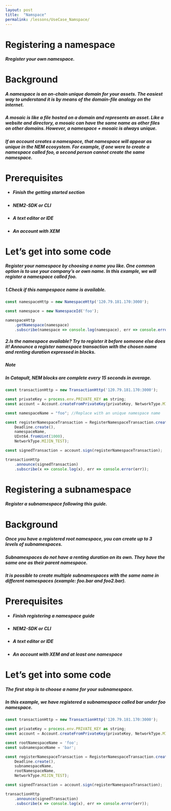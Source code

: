 ```yaml
---
layout: post
title:  "Namspace"
permalink: /lessons/UseCase_Namspace/
---
```



# Registering a namespace
##### Rregister your own namespace.

# Background
##### A namespace is an on-chain unique domain for your assets. The easiest way to understand it is by means of the domain-file analogy on the internet.

##### A mosaic is like a file hosted on a domain and represents an asset. Like a website and directory, a mosaic can have the same name as other files on other domains. However, a namespace + mosaic is always unique.

##### If an account creates a namespace, that namespace will appear as unique in the NEM ecosystem. For example, if one were to create a namespace called foo, a second person cannot create the same namespace.

# Prerequisites

- ##### Finish the getting started section
- ##### NEM2-SDK or CLI
- ##### A text editor or IDE
- ##### An account with XEM


# Let’s get into some code

##### Register your namespace by choosing a name you like. One common option is to use your company’s or own name. In this example, we will register a namespace called foo.

##### 1.Check if this nampespace name is available.

```javascript
const namespaceHttp = new NamespaceHttp('120.79.181.170:3000');

const namespace = new NamespaceId('foo');

namespaceHttp
    .getNamespace(namespace)
    .subscribe(namespace => console.log(namespace), err => console.error(err));
```


##### 2.Is the namespace available? Try to register it before someone else does it! Announce a register namespace transaction with the chosen name and renting duration expressed in blocks.

##### **Note**
##### In Catapult, NEM blocks are complete every 15 seconds in average.

```javascript
const transactionHttp = new TransactionHttp('120.79.181.170:3000');

const privateKey = process.env.PRIVATE_KEY as string;
const account = Account.createFromPrivateKey(privateKey, NetworkType.MIJIN_TEST);

const namespaceName = "foo"; //Replace with an unique namespace name

const registerNamespaceTransaction = RegisterNamespaceTransaction.createRootNamespace(
    Deadline.create(),
    namespaceName,
    UInt64.fromUint(1000),
    NetworkType.MIJIN_TEST);

const signedTransaction = account.sign(registerNamespaceTransaction);

transactionHttp
    .announce(signedTransaction)
    .subscribe(x => console.log(x), err => console.error(err));
```




# Registering a subnamespace
##### Register a subnamespace following this guide.

# Background
##### Once you have a registered root namespace, you can create up to 3 levels of subnamespaces.

##### Subnamespaces do not have a renting duration on its own. They have the same one as their parent namespace.

##### It is possible to create multiple subnamespaces with the same name in different namespaces (example: foo.bar and foo2.bar).

# Prerequisites
- ##### Finish registering a namespace guide
- ##### NEM2-SDK or CLI
- ##### A text editor or IDE
- ##### An account with XEM and at least one namespace


# Let’s get into some code
##### The first step is to choose a name for your subnamespace.

##### In this example, we have registered a subnamespace called bar under foo namespace.

```javascript
const transactionHttp = new TransactionHttp('120.79.181.170:3000');

const privateKey = process.env.PRIVATE_KEY as string;
const account = Account.createFromPrivateKey(privateKey, NetworkType.MIJIN_TEST);

const rootNamespaceName = 'foo';
const subnamespaceName = 'bar';

const registerNamespaceTransaction = RegisterNamespaceTransaction.createSubNamespace(
    Deadline.create(),
    subnamespaceName,
    rootNamespaceName,
    NetworkType.MIJIN_TEST);

const signedTransaction = account.sign(registerNamespaceTransaction);

transactionHttp
    .announce(signedTransaction)
    .subscribe(x => console.log(x), err => console.error(err));
```